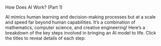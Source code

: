 How Does AI Work? (Part 1)

AI mimics human learning and decision-making processes but at a scale and speed far beyond human capabilities. It’s a combination of mathematics, computer science, and creative engineering! Here’s a breakdown of the key steps involved in bringing an AI model to life. Click the titles to reveal details of each step:
